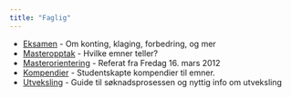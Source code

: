 ```yaml
---
title: "Faglig"
---
```


- [Eksamen](https://wiki.online.ntnu.no/info/faglig/eksamen/) - Om konting, klaging, forbedring, og mer
- [Masteropptak](https://wiki.online.ntnu.no/info/faglig/masteropptak/) - Hvilke emner teller?
- [Masterorientering](https://wiki.online.ntnu.no/info/faglig/masterorientering/) - Referat fra Fredag 16. mars 2012
- [Kompendier](https://wiki.online.ntnu.no/info/faglig/kompendier/) - Studentskapte kompendier til emner.
- [Utveksling](https://wiki.online.ntnu.no/info/faglig/utveksling/) - Guide til søknadsprosessen og nyttig info om utveksling